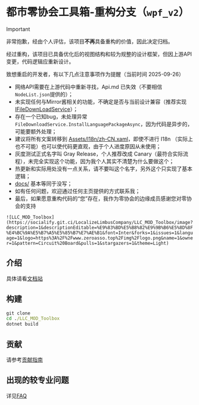 # 都市零协会工具箱-重构分支（`wpf_v2`）

> [!IMPORTANT]
>
> 非常抱歉，经由个人评估，该项目**不再**具备重构的价值，因此决定归档。
>
> 经过重构，该项目已具备优化后的视图结构和较为规整的设计框架，但因上游API变更，代码逻辑应重新设计。
>
> 致想重启的开发者，有以下几点注意事项作为提醒（当前时间 2025-09-26）
>
> - 网络API需要在上游代码中重新寻找，Api.md 已失效（不要相信`NodeList.json`提供的）；
> - 未实现任何与Mirror酱相关的功能，不确定是否与当前设计兼容（推荐实现 [IFileDownLoadService](./Services/FileDownloadService.cs)）；
> - 存在一个已知bug，未处理异常`FileDownloadService.InstallLanguagePackageAsync`，因为代码是异步的，可能要额外处理；
> - 建议将所有文案转移到 [Assets/I18n/zh-CN.xaml](Assets/I18n/zh-CN.xaml)，即使不进行 I18n （实际上也不可能）也可以使代码更直观，由于个人进度原因从未使用；
> - 灰度测试正式名字叫 Gray Release，个人推荐改成 Canary（最符合实际流程），未完全实现这个功能，因为我个人其实不清楚为什么要做这个；
> - 热更新和实际用处没有一点关系，请不要叫这个名字，另外这个只实现了基本逻辑；
> - [docs/](docs/) 基本等同于没写；
> - 如有任何问题，欢迎通过任何主页提供的方式联系我；
> - 最后，如果愿意重构代码的“您”存在，我作为零协会的边缘成员感谢您对零协会的支持

`![LLC_MOD_Toolbox](https://socialify.git.ci/LocalizeLimbusCompany/LLC_MOD_Toolbox/image?description=1&descriptionEditable=%E9%83%BD%E5%B8%82%E9%9B%B6%E5%8D%8F%E4%BC%9A%E5%B7%A5%E5%85%B7%E7%AE%B1&font=Inter&forks=1&issues=1&language=1&logo=https%3A%2F%2Fwww.zeroasso.top%2Fimg%2Flogo.png&name=1&owner=1&pattern=Circuit%20Board&pulls=1&stargazers=1&theme=Light)`

## 介绍

具体请看[文档站](https://www.zeroasso.top)

## 构建

```cmd
git clone
cd ./LLC_MOD_Toolbox
dotnet build
```

## 贡献

请参考[贡献指南](./docs/CONTRIBUTING.md)

## 出现的较专业问题

详见[FAQ](./docs/FAQ.md)